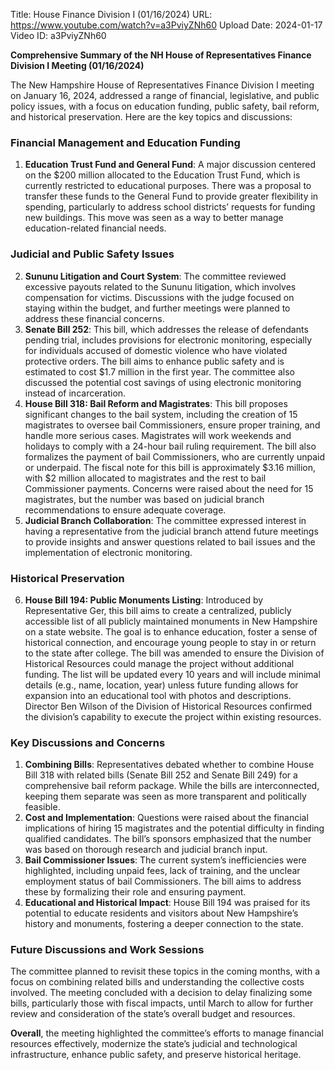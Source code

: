 Title: House Finance Division I (01/16/2024)
URL: https://www.youtube.com/watch?v=a3PviyZNh60
Upload Date: 2024-01-17
Video ID: a3PviyZNh60

**Comprehensive Summary of the NH House of Representatives Finance Division I Meeting (01/16/2024)**

The New Hampshire House of Representatives Finance Division I meeting on January 16, 2024, addressed a range of financial, legislative, and public policy issues, with a focus on education funding, public safety, bail reform, and historical preservation. Here are the key topics and discussions:

### **Financial Management and Education Funding**
1. **Education Trust Fund and General Fund**: A major discussion centered on the $200 million allocated to the Education Trust Fund, which is currently restricted to educational purposes. There was a proposal to transfer these funds to the General Fund to provide greater flexibility in spending, particularly to address school districts’ requests for funding new buildings. This move was seen as a way to better manage education-related financial needs.

### **Judicial and Public Safety Issues**
2. **Sununu Litigation and Court System**: The committee reviewed excessive payouts related to the Sununu litigation, which involves compensation for victims. Discussions with the judge focused on staying within the budget, and further meetings were planned to address these financial concerns.
3. **Senate Bill 252**: This bill, which addresses the release of defendants pending trial, includes provisions for electronic monitoring, especially for individuals accused of domestic violence who have violated protective orders. The bill aims to enhance public safety and is estimated to cost $1.7 million in the first year. The committee also discussed the potential cost savings of using electronic monitoring instead of incarceration.
4. **House Bill 318: Bail Reform and Magistrates**: This bill proposes significant changes to the bail system, including the creation of 15 magistrates to oversee bail Commissioners, ensure proper training, and handle more serious cases. Magistrates will work weekends and holidays to comply with a 24-hour bail ruling requirement. The bill also formalizes the payment of bail Commissioners, who are currently unpaid or underpaid. The fiscal note for this bill is approximately $3.16 million, with $2 million allocated to magistrates and the rest to bail Commissioner payments. Concerns were raised about the need for 15 magistrates, but the number was based on judicial branch recommendations to ensure adequate coverage.
5. **Judicial Branch Collaboration**: The committee expressed interest in having a representative from the judicial branch attend future meetings to provide insights and answer questions related to bail issues and the implementation of electronic monitoring.

### **Historical Preservation**
6. **House Bill 194: Public Monuments Listing**: Introduced by Representative Ger, this bill aims to create a centralized, publicly accessible list of all publicly maintained monuments in New Hampshire on a state website. The goal is to enhance education, foster a sense of historical connection, and encourage young people to stay in or return to the state after college. The bill was amended to ensure the Division of Historical Resources could manage the project without additional funding. The list will be updated every 10 years and will include minimal details (e.g., name, location, year) unless future funding allows for expansion into an educational tool with photos and descriptions. Director Ben Wilson of the Division of Historical Resources confirmed the division’s capability to execute the project within existing resources.

### **Key Discussions and Concerns**
1. **Combining Bills**: Representatives debated whether to combine House Bill 318 with related bills (Senate Bill 252 and Senate Bill 249) for a comprehensive bail reform package. While the bills are interconnected, keeping them separate was seen as more transparent and politically feasible.
2. **Cost and Implementation**: Questions were raised about the financial implications of hiring 15 magistrates and the potential difficulty in finding qualified candidates. The bill’s sponsors emphasized that the number was based on thorough research and judicial branch input.
3. **Bail Commissioner Issues**: The current system’s inefficiencies were highlighted, including unpaid fees, lack of training, and the unclear employment status of bail Commissioners. The bill aims to address these by formalizing their role and ensuring payment.
4. **Educational and Historical Impact**: House Bill 194 was praised for its potential to educate residents and visitors about New Hampshire’s history and monuments, fostering a deeper connection to the state.

### **Future Discussions and Work Sessions**
The committee planned to revisit these topics in the coming months, with a focus on combining related bills and understanding the collective costs involved. The meeting concluded with a decision to delay finalizing some bills, particularly those with fiscal impacts, until March to allow for further review and consideration of the state’s overall budget and resources.

**Overall**, the meeting highlighted the committee’s efforts to manage financial resources effectively, modernize the state’s judicial and technological infrastructure, enhance public safety, and preserve historical heritage.